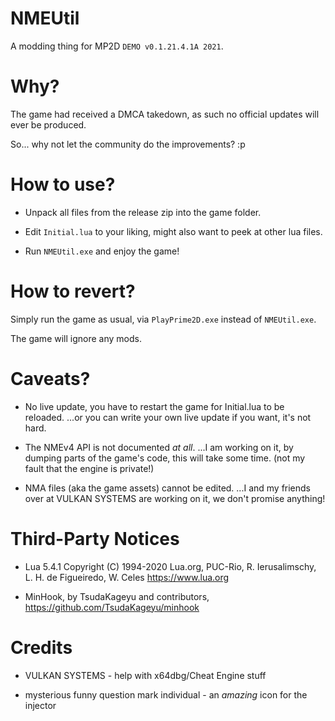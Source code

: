 # NMEUtil

A modding thing for MP2D `DEMO v0.1.21.4.1A 2021`.

# Why?

The game had received a DMCA takedown, as such no official updates will ever be produced.

So... why not let the community do the improvements? :p

# How to use?

- Unpack all files from the release zip into the game folder.

- Edit `Initial.lua` to your liking, might also want to peek at other lua files.

- Run `NMEUtil.exe` and enjoy the game!

# How to revert?

Simply run the game as usual, via `PlayPrime2D.exe` instead of `NMEUtil.exe`.

The game will ignore any mods.

# Caveats?

- No live update, you have to restart the game for Initial.lua to be reloaded.
  ...or you can write your own live update if you want, it's not hard.

- The NMEv4 API is not documented *at all*.
  ...I am working on it, by dumping parts of the game's code, this will take some time.
  (not my fault that the engine is private!)

- NMA files (aka the game assets) cannot be edited.
  ...I and my friends over at VULKAN SYSTEMS are working on it, we don't promise anything!

# Third-Party Notices

- Lua 5.4.1 Copyright (C) 1994-2020 Lua.org, PUC-Rio,
  R. Ierusalimschy, L. H. de Figueiredo, W. Celes
  https://www.lua.org

- MinHook, by TsudaKageyu and contributors,
  https://github.com/TsudaKageyu/minhook

# Credits

- VULKAN SYSTEMS - help with x64dbg/Cheat Engine stuff

- mysterious funny question mark individual - an *amazing* icon for the injector
